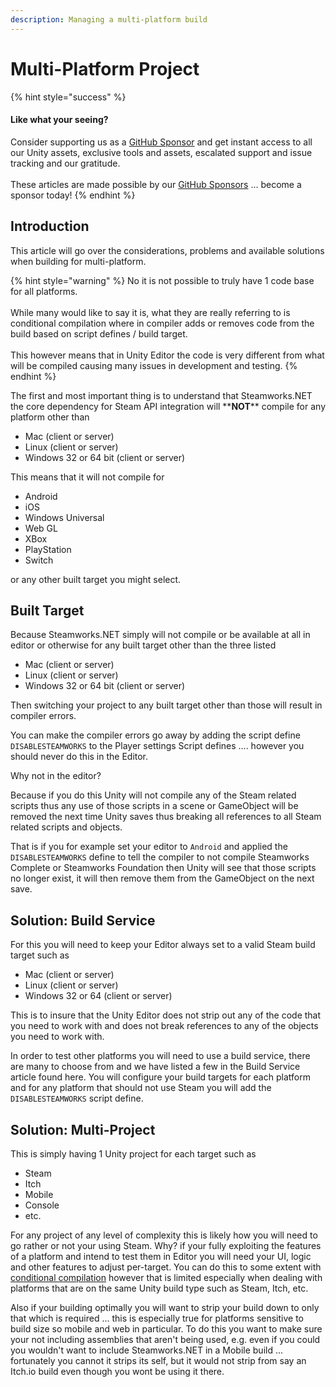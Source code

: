 ```yaml
---
description: Managing a multi-platform build
---
```


# Multi-Platform Project

{% hint style="success" %}
#### Like what your seeing?

Consider supporting us as a [GitHub Sponsor](../../../../company/concepts/become-a-sponsor.md) and get instant access to all our Unity assets, exclusive tools and assets, escalated support and issue tracking and our gratitude.\
\
These articles are made possible by our [GitHub Sponsors](https://github.com/sponsors/heathen-engineering) ... become a sponsor today!
{% endhint %}

## Introduction

This article will go over the considerations, problems and available solutions when building for multi-platform.

{% hint style="warning" %}
No it is not possible to truly have 1 code base for all platforms.\
\
While many would like to say it is, what they are really referring to is conditional compilation where in compiler adds or removes code from the build based on script defines / build target.\
\
This however means that in Unity Editor the code is very different from what will be compiled causing many issues in development and testing.
{% endhint %}

The first and most important thing is to understand that Steamworks.NET the core dependency for Steam API integration will \*\***NOT**\*\* compile for any platform other than

* Mac (client or server)
* Linux (client or server)
* Windows 32 or 64 bit (client or server)

This means that it will not compile for&#x20;

* Android
* iOS
* Windows Universal
* Web GL
* XBox
* PlayStation
* Switch

or any other built target you might select.

## Built Target

Because Steamworks.NET simply will not compile or be available at all in editor or otherwise for any built target other than the three listed

* Mac (client or server)
* Linux (client or server)
* Windows 32 or 64 bit (client or server)

Then switching your project to any built target other than those will result in compiler errors.

You can make the compiler errors go away by adding the script define `DISABLESTEAMWORKS` to the Player settings Script defines .... however you should never do this in the Editor.

Why not in the editor?

Because if you do this Unity will not compile any of the Steam related scripts thus any use of those scripts in a scene or GameObject will be removed the next time Unity saves thus breaking all references to all Steam related scripts and objects.

That is if you for example set your editor to `Android` and applied the `DISABLESTEAMWORKS` define to tell the compiler to not compile Steamworks Complete or Steamworks Foundation then Unity will see that those scripts no longer exist, it will then remove them from the GameObject on the next save.

## Solution: Build Service

For this you will need to keep your Editor always set to a valid Steam build target such as&#x20;

* Mac (client or server)
* Linux (client or server)
* Windows 32 or 64 (client or server)

This is to insure that the Unity Editor does not strip out any of the code that you need to work with and does not break references to any of the objects you need to work with.

In order to test other platforms you will need to use a build service, there are many to choose from and we have listed a few in the Build Service article found here. You will configure your build targets for each platform and for any platform that should not use Steam you will add the `DISABLESTEAMWORKS` script define.

## Solution: Multi-Project

This is simply having 1 Unity project for each target such as&#x20;

* Steam
* Itch
* Mobile
* Console
* etc.

For any project of any level of complexity this is likely how you will need to go rather or not your using Steam. Why? if your fully exploiting the features of a platform and intend to test them in Editor you will need your UI, logic and other features to adjust per-target. You can do this to some extent with [conditional compilation](https://docs.unity3d.com/Manual/PlatformDependentCompilation.html) however that is limited especially when dealing with platforms that are on the same Unity build type such as Steam, Itch, etc.

Also if your building optimally you will want to strip your build down to only that which is required ... this is especially true for platforms sensitive to build size so mobile and web in particular. To do this you want to make sure your not including assemblies that aren't being used, e.g. even if you could you wouldn't want to include Steamworks.NET in a Mobile build ... fortunately you cannot it strips its self, but it would not strip from say an Itch.io build even though you wont be using it there.
